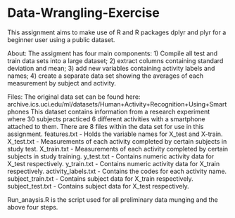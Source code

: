 # Data-Wrangling-Exercise

This assignment aims to make use of R and R packages dplyr and plyr for a beginner user using a public dataset. 


About: 
The assigment has four main components: 1) Compile all test and train data sets into a large dataset; 2) extract columns containing standard deviation and mean; 3) add new variables containing activity labels and names; 4) create a separate data set showing the averages of each measurement by subject and activity.

Files:
The original data set can be found here: archive.ics.uci.edu/ml/datasets/Human+Activity+Recognition+Using+Smartphones
This dataset contains information from a research experiment where 30 subjects practiced 6 different activities with a smartphone attached to them. 
There are 8 files within the data set for use in this assignment.
features.txt - Holds the variable names for X_test and X-train.
X_test.txt - Measurements of each activity completed by certain subjects in study test.
X_train.txt - Measurements of each activity completed by certain subjects in study training.
y_test.txt - Contains numeric activity data for X_test respectively.
y_train.txt - Contains numeric activity data for X_train respectively.
activity_labels.txt - Contains the codes for each activity name.
subject_train.txt - Contains subject data for X_train respectively.
subject_test.txt - Contains subject data for X_test respectively.

Run_anaysis.R is the script used for all preliminary data munging and the above four steps. 

